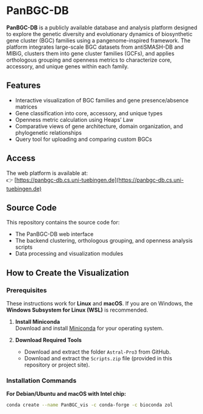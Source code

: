# PanBGC-DB

**PanBGC-DB** is a publicly available database and analysis platform designed to explore the genetic diversity and evolutionary dynamics of biosynthetic gene cluster (BGC) families using a pangenome-inspired framework. The platform integrates large-scale BGC datasets from antiSMASH-DB and MIBiG, clusters them into gene cluster families (GCFs), and applies orthologous grouping and openness metrics to characterize core, accessory, and unique genes within each family.

## Features

- Interactive visualization of BGC families and gene presence/absence matrices  
- Gene classification into core, accessory, and unique types  
- Openness metric calculation using Heaps’ Law  
- Comparative views of gene architecture, domain organization, and phylogenetic relationships  
- Query tool for uploading and comparing custom BGCs  

## Access

The web platform is available at:  
👉 [https://panbgc-db.cs.uni-tuebingen.de](https://panbgc-db.cs.uni-tuebingen.de)

## Source Code

This repository contains the source code for:
- The PanBGC-DB web interface
- The backend clustering, orthologous grouping, and openness analysis scripts
- Data processing and visualization modules

## How to Create the Visualization

### Prerequisites

These instructions work for **Linux** and **macOS**. If you are on Windows, the **Windows Subsystem for Linux (WSL)** is recommended.

1. **Install Miniconda**  
   Download and install [Miniconda](https://docs.conda.io/en/latest/miniconda.html) for your operating system.

2. **Download Required Tools**  
   - Download and extract the folder `Astral-Pro3` from GitHub.  
   - Download and extract the `Scripts.zip` file (provided in this repository or project site).

### Installation Commands

**For Debian/Ubuntu and macOS with Intel chip:**
```bash
conda create --name PanBGC_vis -c conda-forge -c bioconda zol
